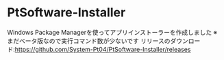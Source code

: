 # PtSoftware-Installer
Windows Package Managerを使ってアプリインストーラーを作成しました
※まだベータ版なので実行コマンド数が少ないです
リリースのダウンロード:https://github.com/System-Pt04/PtSoftware-Installer/releases

